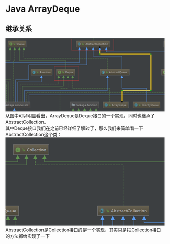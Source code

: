 # Java ArrayDeque
## 继承关系
![](assets/003/20190128-0d3b0629.png)  
从图中可以明显看出，ArrayDeque是Deque接口的一个实现，同时也继承了AbstractCollection。  
其中Deque接口我们在之前已经详细了解过了，那么我们来简单看一下AbstractCollection这个类：  
![](assets/003/20190128-cdb2c331.png)  
AbstractCollection是Collection接口的是一个实现，其实只是把Collection接口的方法都给实现了一下
